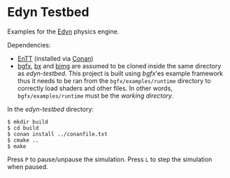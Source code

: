# Edyn Testbed

Examples for the [Edyn](https://github.com/xissburg/edyn) physics engine.

Dependencies:
- [EnTT](https://github.com/skypjack/entt) (installed via [Conan](https://conan.io/))
- [bgfx](https://github.com/bkaradzic/bgfx), [bx](https://github.com/bkaradzic/bx) and [bimg](https://github.com/bkaradzic/bimg) are assumed to be cloned inside the same directory as _edyn-testbed_. This project is built using _bgfx_'es example framework thus it needs to be ran from the `bgfx/examples/runtime` directory to correctly load shaders and other files. In other words, `bgfx/examples/runtime` must be the _working directory_.

In the _edyn-testbed_ directory:

```
$ mkdir build
$ cd build
$ conan install ../conanfile.txt
$ cmake ..
$ make
```

Press `P` to pause/unpause the simulation. Press `L` to step the simulation when paused.